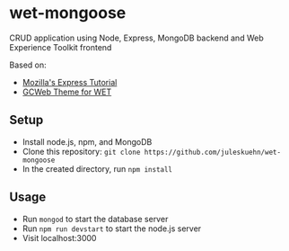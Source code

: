 # wet-mongoose
CRUD application using Node, Express, MongoDB backend and Web Experience Toolkit frontend

Based on:
- [Mozilla's Express Tutorial](https://developer.mozilla.org/en-US/docs/Learn/Server-side/Express_Nodejs/)
- [GCWeb Theme for WET](https://wet-boew.github.io/themes-dist/GCWeb/gcweb-theme/release/v5.0-en.html)

## Setup

- Install node.js, npm, and MongoDB
- Clone this repository: `git clone https://github.com/juleskuehn/wet-mongoose`
- In the created directory, run `npm install`

## Usage

- Run `mongod` to start the database server
- Run `npm run devstart` to start the node.js server
- Visit localhost:3000
